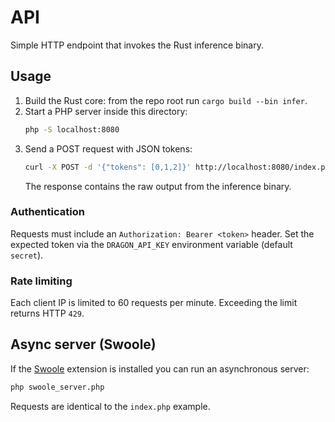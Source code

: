 # API

Simple HTTP endpoint that invokes the Rust inference binary.

## Usage

1. Build the Rust core: from the repo root run `cargo build --bin infer`.
2. Start a PHP server inside this directory:
   ```bash
   php -S localhost:8080
   ```
3. Send a POST request with JSON tokens:
   ```bash
   curl -X POST -d '{"tokens": [0,1,2]}' http://localhost:8080/index.php
   ```
   The response contains the raw output from the inference binary.

### Authentication

Requests must include an `Authorization: Bearer <token>` header. Set the
expected token via the `DRAGON_API_KEY` environment variable (default `secret`).

### Rate limiting

Each client IP is limited to 60 requests per minute. Exceeding the limit returns
HTTP `429`.

## Async server (Swoole)

If the [Swoole](https://www.swoole.co.uk/) extension is installed you can run
an asynchronous server:

```bash
php swoole_server.php
```

Requests are identical to the `index.php` example.
